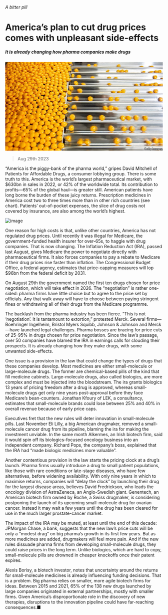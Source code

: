 ###### A bitter pill

# America’s plan to cut drug prices comes with unpleasant side-effects 

##### It is already changing how pharma companies make drugs 

![image](images/20230902_WBP501.jpg) 

> Aug 29th 2023 

“America is the piggy-bank of the pharma world,” gripes David Mitchell of Patients for Affordable Drugs, a consumer lobbying group. There is some truth to this. America is the world’s largest pharmaceutical market, with $630bn in sales in 2022, or 42% of the worldwide total. Its contribution to profits—65% of the global haul—is greater still. American patients have long borne the burden of these juicy returns. Prescription medicines in America cost two to three times more than in other rich countries (see chart). Patients’ out-of-pocket expenses, the slice of drug costs not covered by insurance, are also among the world’s highest.

![image](images/20230902_WBC352.png) 


One reason for high costs is that, unlike other countries, America has not regulated drug prices. Until recently it was illegal for Medicare, the government-funded health insurer for over-65s, to haggle with drug companies. That is now changing. The Inflation Reduction Act (IRA), passed last August, gives Medicare the power to negotiate directly with pharmaceutical firms. It also forces companies to pay a rebate to Medicare if their drug prices rise faster than inflation. The Congressional Budget Office, a federal agency, estimates that price-capping measures will lop $96bn from the federal deficit by 2031.

On August 29th the government named the first ten drugs chosen for price negotiation, which will take effect in 2026. The “negotiation” is rather one-sided: pharma firms have little choice but to agree to the price set by officials. Any that walk away will have to choose between paying stringent fines or withdrawing all of their drugs from the Medicare programme. 

The backlash from the pharma industry has been fierce. “This is not ‘negotiation’. It is tantamount to extortion,” protested Merck. Several firms—Boehringer Ingelheim, Bristol Myers Squibb, Johnson &amp; Johnson and Merck—have launched legal challenges. Pharma bosses are bracing for price cuts of 25-95% in drugs chosen for price negotiation. Since the law’s passage, over 50 companies have blamed the IRA in earnings calls for clouding their prospects. It is already changing how they make drugs, with some unwanted side-effects. 

One issue is a provision in the law that could change the types of drugs that these companies develop. Most medicines are either small-molecule or large-molecule drugs. The former are chemical-based pills of the kind that fill medicine cabinets. Large-molecule drugs, also called biologics, are more complex and must be injected into the bloodstream. The ira grants biologics 13 years of pricing freedom after a drug is approved, whereas small-molecule drugs get only nine years post-approval before they face Medicare’s bean-counters. Jonathan Kfoury of LEK, a consultancy, estimates that small-molecule brands could lose between 25% and 40% in overall revenue because of early price caps. 

Executives fret that the new rules will deter innovation in small-molecule pills. Last November Eli Lilly, a big American drugmaker, removed a small-molecule cancer drug from its pipeline, blaming the ira for making the investment unviable. In the same month Alkermes, an Irish biotech firm, said it would spin off its biologics-focused oncology business into an independent company. Richard Pops, the company’s boss, explained that the IRA had “made biologic medicines more valuable”.

Another contentious provision in the law starts the pricing clock at a drug’s launch. Pharma firms usually introduce a drug to small patient populations, like those with rare conditions or late-stage diseases, who have few alternatives, before widening availability. With only nine years in which to maximise returns, companies will “delay the clock” by launching their drug for the largest disease areas, believes David Fredrickson, who leads the oncology division of AstraZeneca, an Anglo-Swedish giant. Genentech, an American biotech firm owned by Roche, a Swiss drugmaker, is considering postponing the launch of its upcoming small-molecule drug for ovarian cancer. Instead it may wait a few years until the drug has been cleared for use in the much larger prostate-cancer market. 

The impact of the IRA may be muted, at least until the end of this decade: JPMorgan Chase, a bank, suggests that the new law’s price cuts will be only a “modest drag” on big pharma’s growth in its first few years. But as more medicines are added, drugmakers will feel more pain. And if the new rules dissuade pharma firms from developing small-molecule drugs, they could raise prices in the long term. Unlike biologics, which are hard to copy, small-molecule pills are drowned in cheaper knockoffs once their patent expires.

Alexis Borisy, a biotech investor, notes that uncertainty around the returns for small-molecule medicines is already influencing funding decisions. That is a problem. Big pharma relies on smaller, more agile biotech firms for ideas. Between 2015 and 2021, 65% of the 138 new drugs launched by large companies originated in external partnerships, mostly with smaller firms. Given America’s disproportionate role in the discovery of new therapies, disruptions to the innovation pipeline could have far-reaching consequences.■


